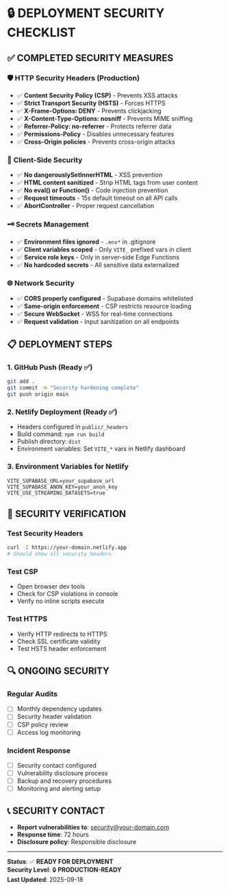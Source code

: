 # 🔒 DEPLOYMENT SECURITY CHECKLIST

## ✅ COMPLETED SECURITY MEASURES

### 🛡️ **HTTP Security Headers** (Production)
- ✅ **Content Security Policy (CSP)** - Prevents XSS attacks
- ✅ **Strict Transport Security (HSTS)** - Forces HTTPS
- ✅ **X-Frame-Options: DENY** - Prevents clickjacking
- ✅ **X-Content-Type-Options: nosniff** - Prevents MIME sniffing
- ✅ **Referrer-Policy: no-referrer** - Protects referrer data
- ✅ **Permissions-Policy** - Disables unnecessary features
- ✅ **Cross-Origin policies** - Prevents cross-origin attacks

### 🔐 **Client-Side Security**
- ✅ **No dangerouslySetInnerHTML** - XSS prevention
- ✅ **HTML content sanitized** - Strip HTML tags from user content
- ✅ **No eval() or Function()** - Code injection prevention
- ✅ **Request timeouts** - 15s default timeout on all API calls
- ✅ **AbortController** - Proper request cancellation

### 🗝️ **Secrets Management**
- ✅ **Environment files ignored** - `.env*` in .gitignore
- ✅ **Client variables scoped** - Only `VITE_` prefixed vars in client
- ✅ **Service role keys** - Only in server-side Edge Functions
- ✅ **No hardcoded secrets** - All sensitive data externalized

### 🌐 **Network Security**
- ✅ **CORS properly configured** - Supabase domains whitelisted
- ✅ **Same-origin enforcement** - CSP restricts resource loading
- ✅ **Secure WebSocket** - WSS for real-time connections
- ✅ **Request validation** - Input sanitization on all endpoints

## 📋 **DEPLOYMENT STEPS**

### 1. **GitHub Push** (Ready ✅)
```bash
git add .
git commit -m "Security hardening complete"
git push origin main
```

### 2. **Netlify Deployment** (Ready ✅)
- Headers configured in `public/_headers`
- Build command: `npm run build`
- Publish directory: `dist`
- Environment variables: Set `VITE_*` vars in Netlify dashboard

### 3. **Environment Variables for Netlify**
```
VITE_SUPABASE_URL=your_supabase_url
VITE_SUPABASE_ANON_KEY=your_anon_key
VITE_USE_STREAMING_DATASETS=true
```

## 🚨 **SECURITY VERIFICATION**

### **Test Security Headers**
```bash
curl -I https://your-domain.netlify.app
# Should show all security headers
```

### **Test CSP**
- Open browser dev tools
- Check for CSP violations in console
- Verify no inline scripts execute

### **Test HTTPS**
- Verify HTTP redirects to HTTPS
- Check SSL certificate validity
- Test HSTS header enforcement

## 🔍 **ONGOING SECURITY**

### **Regular Audits**
- [ ] Monthly dependency updates
- [ ] Security header validation
- [ ] CSP policy review
- [ ] Access log monitoring

### **Incident Response**
- [ ] Security contact configured
- [ ] Vulnerability disclosure process
- [ ] Backup and recovery procedures
- [ ] Monitoring and alerting setup

## 📞 **SECURITY CONTACT**
- **Report vulnerabilities to**: security@your-domain.com
- **Response time**: 72 hours
- **Disclosure policy**: Responsible disclosure

---

**Status**: ✅ **READY FOR DEPLOYMENT**  
**Security Level**: 🔒 **PRODUCTION-READY**  
**Last Updated**: 2025-09-18
